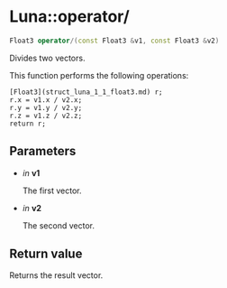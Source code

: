 # Luna::operator/

```c++
Float3 operator/(const Float3 &v1, const Float3 &v2)
```

Divides two vectors. 

This function performs the following operations: 
```
[Float3](struct_luna_1_1_float3.md) r;
r.x = v1.x / v2.x;
r.y = v1.y / v2.y;
r.z = v1.z / v2.z;
return r;
```


## Parameters
* *in* **v1**

    The first vector. 

* *in* **v2**

    The second vector. 

## Return value
Returns the result vector. 

